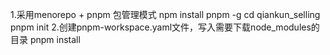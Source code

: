 1.采用menorepo + pnpm 包管理模式
npm install pnpm -g
cd qiankun_selling
pnpm init
2.创建pnpm-workspace.yaml文件，写入需要下载node_modules的目录
pnpm install
